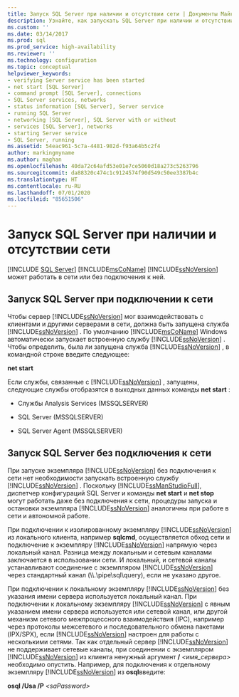 ```yaml
---
title: Запуск SQL Server при наличии и отсутствии сети | Документы Майкрософт
description: Узнайте, как запускать SQL Server при наличии и отсутствии сети. Сведения о локальном использовании см. в разделе об использовании локального канала. Сведения об использовании в сети см. в разделе о проверке наличия требуемых служб.
ms.custom: ''
ms.date: 03/14/2017
ms.prod: sql
ms.prod_service: high-availability
ms.reviewer: ''
ms.technology: configuration
ms.topic: conceptual
helpviewer_keywords:
- verifying Server service has been started
- net start [SQL Server]
- command prompt [SQL Server], connections
- SQL Server services, networks
- status information [SQL Server], Server service
- running SQL Server
- networking [SQL Server], SQL Server with or without
- services [SQL Server], networks
- starting Server service
- SQL Server, running
ms.assetid: 54eac961-5c7a-4481-982d-f93a64b5c2f4
author: markingmyname
ms.author: maghan
ms.openlocfilehash: 40da72c64afd53e01e7ce5060d18a273c5263796
ms.sourcegitcommit: da88320c474c1c9124574f90d549c50ee3387b4c
ms.translationtype: HT
ms.contentlocale: ru-RU
ms.lasthandoff: 07/01/2020
ms.locfileid: "85651506"
---
```

# <a name="run-sql-server-with-or-without-a-network"></a>Запуск SQL Server при наличии и отсутствии сети
 [!INCLUDE [SQL Server](../../includes/applies-to-version/sqlserver.md)]
  [!INCLUDE[msCoName](../../includes/msconame-md.md)] [!INCLUDE[ssNoVersion](../../includes/ssnoversion-md.md)] может работать в сети или без подключения к ней.  
  
## <a name="running-sql-server-on-a-network"></a>Запуск SQL Server при подключении к сети  
 Чтобы сервер [!INCLUDE[ssNoVersion](../../includes/ssnoversion-md.md)] мог взаимодействовать с клиентами и другими серверами в сети, должна быть запущена служба [!INCLUDE[ssNoVersion](../../includes/ssnoversion-md.md)] . По умолчанию [!INCLUDE[msCoName](../../includes/msconame-md.md)] Windows автоматически запускает встроенную службу [!INCLUDE[ssNoVersion](../../includes/ssnoversion-md.md)] . Чтобы определить, была ли запущена служба [!INCLUDE[ssNoVersion](../../includes/ssnoversion-md.md)] , в командной строке введите следующее:  
  
 **net start**  
  
 Если службы, связанные с [!INCLUDE[ssNoVersion](../../includes/ssnoversion-md.md)] , запущены, следующие службы отобразятся в выходных данных команды **net start** :  
  
-   Службы Analysis Services (MSSQLSERVER)  
  
-   SQL Server (MSSQLSERVER)  
  
-   SQL Server Agent (MSSQLSERVER)  
  
## <a name="running-sql-server-without-a-network"></a>Запуск SQL Server без подключения к сети  
 При запуске экземпляра [!INCLUDE[ssNoVersion](../../includes/ssnoversion-md.md)] без подключения к сети нет необходимости запускать встроенную службу [!INCLUDE[ssNoVersion](../../includes/ssnoversion-md.md)] . Поскольку [!INCLUDE[ssManStudioFull](../../includes/ssmanstudiofull-md.md)], диспетчер конфигураций SQL Server и команды **net start** и **net stop** могут работать даже без подключения к сети, процедуры запуска и остановки экземпляра [!INCLUDE[ssNoVersion](../../includes/ssnoversion-md.md)] аналогичны при работе в сети и автономной работе.  
  
 При подключении к изолированному экземпляру [!INCLUDE[ssNoVersion](../../includes/ssnoversion-md.md)] из локального клиента, например **sqlcmd**, осуществляется обход сети и подключение к экземпляру [!INCLUDE[ssNoVersion](../../includes/ssnoversion-md.md)] напрямую через локальный канал. Разница между локальным и сетевым каналами заключается в использовании сети. И локальный, и сетевой каналы устанавливают соединение с экземпляром [!INCLUDE[ssNoVersion](../../includes/ssnoversion-md.md)] через стандартный канал (\\\\.\pipe\sql\query), если не указано другое.  
  
 При подключении к локальному экземпляру [!INCLUDE[ssNoVersion](../../includes/ssnoversion-md.md)] без указания имени сервера используется локальный канал. При подключении к локальному экземпляру [!INCLUDE[ssNoVersion](../../includes/ssnoversion-md.md)] с явным указанием имени сервера используется или сетевой канал, или другой механизм сетевого межпроцессного взаимодействия (IPC), например через протоколы межсетевого и последовательного обмена пакетами (IPX/SPX), если [!INCLUDE[ssNoVersion](../../includes/ssnoversion-md.md)] настроен для работы с несколькими сетями. Так как отдельный сервер [!INCLUDE[ssNoVersion](../../includes/ssnoversion-md.md)] не поддерживает сетевые каналы, при соединении с экземпляром [!INCLUDE[ssNoVersion](../../includes/ssnoversion-md.md)] из клиента ненужный аргумент **/** _<имя_сервера>_ необходимо опустить. Например, для подключения к отдельному экземпляру [!INCLUDE[ssNoVersion](../../includes/ssnoversion-md.md)] из **osql**введите:  
  
 **osql /Usa /P** _\<saPassword>_  
  
  
